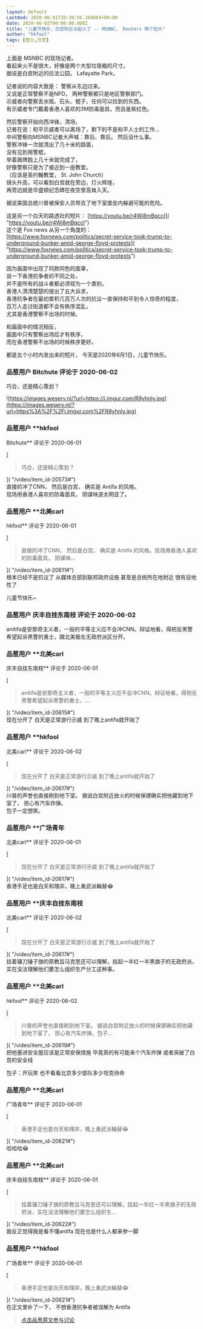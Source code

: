 ```yaml
---
layout: default
Lastmod: 2020-06-01T20:30:56.268865+00:00
date: 2020-06-02T00:00:00.000Z
title: "儿童节快乐，白宫附近点起火了 -- MSNBC， Reuters 两个短片"
author: "hkfool"
tags: [放火,白宫]
---
```


上面是 MSNBC 的现场记者。  
看起来火不是很大，好像是两个大型垃圾箱的尺寸。  
据说是白宫附近的拉法公园， Lafayatte Park，  
  
记者说的内容大致是： 警察从东边过来。  
又说是正常警察不是NPD， 两种警察都只是地区警察部门。  
示威者向警察丢水瓶、石头、棍子，任何可以捡到的东西。  
有示威者专门戴着香港人喜欢的3M防毒面具，而且是紫红色。  
  
然后警察开始向西冲锋，清场，  
记者在说：和平示威者可以离场了，剩下的不是和平人士的工作...  
中间警察向MSNBC记者大声喊：靠后、靠后。 然后没什么事。  
警察冲锋一次就清出了几十米的路面，  
没有见到用警棍，  
举着盾牌跑上几十米就完成了，  
好像警察只是为了接近到一座教堂。  
（应该是圣约翰教堂， St. John Church）  
镜头升高，可以看到白宫就在旁边，灯火辉煌，  
再旁边就是华盛顿纪念碑在夜空里高耸入天。  
  
据说美国总统川普被保安人员带去了地下室堡垒内躲避可能的危险。  
  
这是另一个白天的路透社的短片： [https://youtu.be/r4Wi8mBqccI]( "https://youtu.be/r4Wi8mBqccI")  
这个是 Fox news 从另一个角度的： [https://www.foxnews.com/politics/secret-service-took-trump-to-underground-bunker-amid-george-floyd-protests]( "https://www.foxnews.com/politics/secret-service-took-trump-to-underground-bunker-amid-george-floyd-protests")  
  
因为画面中出现了同款同色的面罩，  
说一下香港抗争者的不同之处，  
并不是所有的战斗者都必须视为一个类别，  
香港人清清楚楚的提出了五大诉求，  
香港抗争者在最初累积几百万人次的抗议一直保持和平到令人惊奇的程度，  
百万人走过街道都不会有秩序混乱，  
尤其是香港警察不出场的时候。  
  
和画面中的情况相反，  
画面中只有警察出场后才有秩序，  
而在香港警察不出场的时候秩序更好。  
  
都是五个小时内发出来的短片， 今天是2020年6月1日，儿童节快乐。

            
### 品葱用户 **Bitchute** 评论于 2020-06-02
        
巧合，还是精心策划？  
  
![https://images.weserv.nl/?url=https://i.imgur.com/R9yhnly.jpg](https://images.weserv.nl/?url=https%3A%2F%2Fi.imgur.com%2FR9yhnly.jpg)
        


            
### 品葱用户 **hkfool 
Bitchute** 评论于 2020-06-01
        
[

> 巧合，还是精心策划？

]( "/video/item_id-20573#")  
直接的冲了CNN， 然后是白宫， 确实是 Antifa 的风格。  
现场用香港人喜欢的防毒面具， 阴谋味道太明显了。
        


            
### 品葱用户 **北美carl 
hkfool** 评论于 2020-06-01
        
[

> 直接的冲了CNN， 然后是白宫， 确实是 Antifa 的风格。现场用香港人喜欢的防毒面具， 阴谋味...

]( "/video/item_id-20611#")  
根本已经不是抗议了 从媒体总部到联邦政府设施 甚至是总统所在地附近 很有目地性了  
  
儿童节快乐~
        


            
### 品葱用户 **庆丰自挂东南枝** 评论于 2020-06-02
        
anitifa是安那奇主义者，一般的平等主义应不会冲CNN。辩证地看，得把反黑警希望起诉黑警的勇士，跟北美极左无政府派区分开。
        


            
### 品葱用户 **北美carl 
庆丰自挂东南枝** 评论于 2020-06-01
        
[

> anitifa是安那奇主义者，一般的平等主义应不会冲CNN。辩证地看，得把反黑警希望起诉黑警的勇士，...

]( "/video/item_id-20615#")  
现在分开了 白天是正常游行示威 到了晚上antifa就开始了
        


            
### 品葱用户 **hkfool 
北美carl** 评论于 2020-06-02
        
[

> 现在分开了 白天是正常游行示威 到了晚上antifa就开始了

]( "/video/item_id-20617#")  
川普的声誉也直接刷到地下室。 据说白宫附近放火的时候保镖确实把他藏到地下室了， 担心有汽车炸弹。  
包子一定想笑。
        


            
### 品葱用户 **广场青年 
北美carl** 评论于 2020-06-01
        
[

> 现在分开了 白天是正常游行示威 到了晚上antifa就开始了

]( "/video/item_id-20617#")  
香港手足也是白天和理非，晚上勇武派輪替😂
        


            
### 品葱用户 **庆丰自挂东南枝 
北美carl** 评论于 2020-06-02
        
[

> 现在分开了 白天是正常游行示威 到了晚上antifa就开始了

]( "/video/item_id-20617#")  
挂着镰刀锤子旗的原教旨马克思还可以理解，挂起一半红一半黑旗子的无政府派，实在没法理解他们要怎么组织生产分工这种事。
        


            
### 品葱用户 **北美carl 
hkfool** 评论于 2020-06-02
        
[

> 川普的声誉也直接刷到地下室。 据说白宫附近放火的时候保镖确实把他藏到地下室了， 担心有汽车炸弹。包子...

]( "/video/item_id-20619#")  
把他塞进安全屋应该是正常安保措施 毕竟真的有可能来个汽车炸弹 或者突破了白宫的安全线  
  
包子：开玩笑 也不看看北京多少部队多少坦克待命
        


            
### 品葱用户 **北美carl 
广场青年** 评论于 2020-06-01
        
[

> 香港手足也是白天和理非，晚上勇武派輪替😂

]( "/video/item_id-20621#")  
哈哈哈😂
        


            
### 品葱用户 **北美carl 
庆丰自挂东南枝** 评论于 2020-06-01
        
[

> 挂着镰刀锤子旗的原教旨马克思还可以理解，挂起一半红一半黑旗子的无政府派，实在没法理解他们要怎么组织生...

]( "/video/item_id-20622#")  
我反正觉得我是看不懂antifa 现在也是什么人都来参一脚
        


            
### 品葱用户 **hkfool 
广场青年** 评论于 2020-06-01
        
[

> 香港手足也是白天和理非，晚上勇武派輪替😂

]( "/video/item_id-20621#")  
在正文里补了一下， 不想香港抗争者被误解为 Antifa
        






> [点击品葱原文参与讨论](https://pincong.rocks/video/2228)

